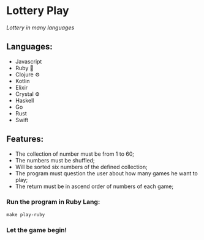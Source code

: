 # Lottery Play

_Lottery in many languages_

## Languages:
 - Javascript
 - Ruby :beer:
 - Clojure :gear:
 - Kotlin
 - Elixir
 - Crystal :gear:
 - Haskell
 - Go
 - Rust
 - Swift

## Features:
 - The collection of number must be from 1 to 60;
 - The numbers must be shuffled;
 - Will be sorted six numbers of the defined collection;
 - The program must question the user about how many games he want to play;
 - The return must be in ascend order of numbers of each game;


### Run the program in Ruby Lang:
```
make play-ruby
```

### Let the game begin!

